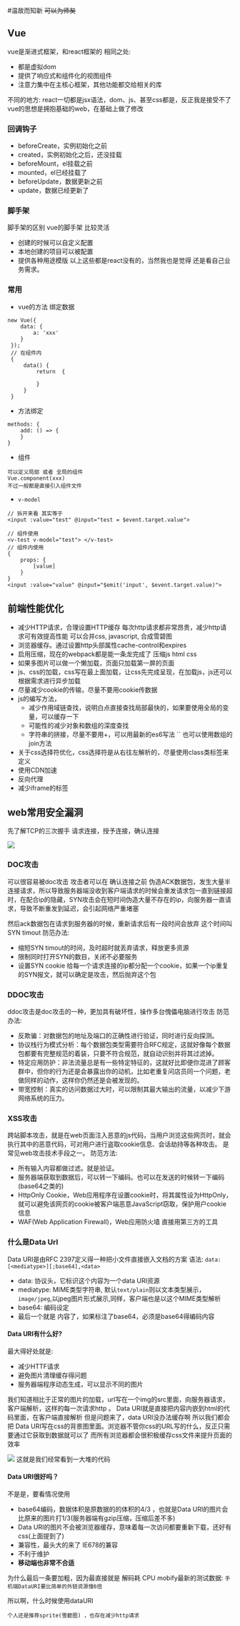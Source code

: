 #温故而知新
~~可以为师矣~~

## Vue
vue是渐进式框架，和react框架的
相同之处:
* 都是虚拟dom
* 提供了响应式和组件化的视图组件
* 注意力集中在主核心框架，其他功能都交给相关的库

不同的地方:
react一切都是jsx语法，dom、js、甚至css都是，反正我是接受不了
vue的思想是拥抱基础的web，在基础上做了修改

### 回调钩子
* beforeCreate，实例初始化之前
* created，实例初始化之后，还没挂载
* beforeMount，el挂载之前
* mounted，el已经挂载了
* beforeUpdate，数据更新之前
* update，数据已经更新了

### 脚手架
脚手架的区别
vue的脚手架 比较灵活
* 创建的时候可以自定义配置
* 本地创建的项目可以被配置
* 提供各种用途模版
以上这些都是react没有的，当然我也是觉得 还是看自己业务需求。

### 常用
* vue的方法 绑定数据
```
new Vue({
    data: {
        a: 'xxx'
    }    
 });
 // 在组件内
 {
     data() {
         return  {
             
         }
     }
 }
```
* 方法绑定
```
methods: {
    add: () => {
    }
}
```
* 组件
```
可以定义局部 或者 全局的组件
Vue.component(xxx)
不过一般都是直接引入组件文件
```
* `v-model`
```
// 拆开来看 其实等于
<input :value="test" @input="test = $event.target.value">

// 组件使用 
<v-test v-model="test"> </v-test>
// 组件内使用
{
    props: {
        [value] 
    }
}
<input :value="value" @input="$emit('input', $event.target.value)">
```

## 前端性能优化
* 减少HTTP请求，合理设置HTTP缓存
    每次http请求都非常昂贵，减少http请求可有效提高性能
    可以合并css, javascript, 合成雪碧图
* 浏览器缓存。通过设置http头部属性cache-control和expires
* 启用压缩，现在的webpack都是能一条龙完成了 压缩js html css
* 如果多图片可以做一个懒加载，页面只加载第一屏的页面
* js、css的加载，css写在最上面加载，让css先完成呈现，在加载js，js还可以根据需求进行异步加载
* 尽量减少cookie的传输，尽量不要用cookie传数据
* js的编写方法，
    - 减少作用域链查找，说明白点直接查找局部最快的，如果要使用全局的变量，可以缓存一下
    - 可能性的减少对象和数组的深度查找
    - 字符串的拼接，尽量不要用+，可以用最新的es6写法 `` 也可以使用数组的join方法
* 关于css选择符优化，css选择符是从右往左解析的，尽量使用class类标签来定义
* 使用CDN加速
* 反向代理
* 减少iframe的标签

## web常用安全漏洞

 先了解TCP的三次握手
请求连接，授予连接，确认连接

![](./_image/a2a7803323407c221860f062cc9ee58.png)


### DOC攻击
可以很容易被doc攻击
攻击者可以在 确认连接之前 伪造ACK数据包，发生大量半连接请求，所以导致服务器端没收到客户端请求的时候会重发请求包一直到链接超时，在配合ip的隐藏，SYN攻击会在短时间伪造大量不存在的ip，向服务器一直请求，导致不断重发到延迟，会引起网络严重堵塞

然后ack数据包在请求到服务器的时候，重新请求后有一段时间会放弃 这个时间叫SYN timout
防范办法:
* 缩短SYN timout的时间，及时超时就丢弃请求，释放更多资源
* 限制同时打开SYN的数目，关闭不必要服务
* 设置SYN cookie 给每一个请求连接的ip都分配一个cookie，如果一个ip重复的SYN报文，就可以确定是攻击，然后抛弃这个包

### DDOC攻击
ddoc攻击是doc攻击的一种，更加具有破坏性，操作多台傀儡电脑进行攻击
防范办法:
* 反欺骗：对数据包的地址及端口的正确性进行验证，同时进行反向探测。
* 协议栈行为模式分析：每个数据包类型需要符合RFC规定，这就好像每个数据包都要有完整规范的着装，只要不符合规范，就自动识别并将其过滤掉。
*  特定应用防护：非法流量总是有一些特定特征的，这就好比即便你混进了顾客群中，但你的行为还是会暴露出你的动机，比如老重复问店员同一个问题，老做同样的动作，这样你仍然还是会被发现的。
* 带宽控制：真实的访问数据过大时，可以限制其最大输出的流量，以减少下游网络系统的压力。 


### XSS攻击
跨站脚本攻击，就是在web页面注入恶意的js代码，当用户浏览这些网页时，就会执行其中的恶意代码，可对用户进行盗取cookie信息、会话劫持等各种攻击。
是常见web攻击技术手段之一。
防范方法:
* 所有输入内容都做过滤。就是验证。
* 服务器端获取到数据后，可以转一下编码。也可以在发送的时候转一下编码(base64之类的)
* HttpOnly Cookie，Web应用程序在设置cookie时，将其属性设为HttpOnly，就可以避免该网页的cookie被客户端恶意JavaScript窃取，保护用户cookie信息
* WAF(Web Application Firewall)，Web应用防火墙 直接用第三方的工具

### 什么是Data UrI
Data URI是由RFC 2397定义得一种把小文件直接嵌入文档的方案
语法:
`data:[<mediatype>][;base64],<data>`
* data: 协议头，它标识这个内容为一个data URI资源
* mediatype: MIME类型字符串, 默认`text/plain`则以文本类型展示，`image/jpeg`,以jpeg图片形式展示,同样，客户端也是以这个MIME类型解析
* base64: 编码设定
* 最后一个就是 内容了，如果标注了base64，必须是base64得编码内容

#### Data URI有什么好?
最大得好处就是:
* 减少HTTF请求
* 避免图片清理缓存得问题
* 服务器端程序动态生成，可以显示不同的图片

我们知道相比于正常的图片的加载，url写在一个img的src里面，向服务器请求，客户端解析，这样的每一次请求http 。
Data URI就是直接把内容内嵌到html的代码里面，在客户端直接解析
但是问题来了，data URI没办法缓存啊
所以我们都会把 Data URI写在css的背景图里面。浏览器不管你css的URL写的什么，反正只需要通过它获取到数据就可以了
而所有浏览器都会很积极缓存css文件来提升页面的效率

![](./_image/2019-09-29-16-25-20.jpg)
这就是我们经常看到一大堆的代码

#### Data URI很好吗？
不是是，要看情况使用
* base64编码，数据体积是原数据的的体积的4/3 ，也就是Data URI的图片会比原来的图片打1/3(服务器端有gzip压缩，压缩后差不多)
* Data URI的图片不会被浏览器缓存，意味着每一次访问都要重新下载，还好有css(上面提到了)
* 兼容性，最头大的来了 IE678的兼容
* 不利于维护
* **移动端也非常不合适**

为什么最后一条要加粗，因为最直接就是 解码耗 CPU
mobify最新的测试数据: `手机端DataURI要比简单的外链资源慢6倍`

所以啊，什么时候使用dataURI
```
个人还是推荐sprite(雪碧图) ，也存在减少http请求
```